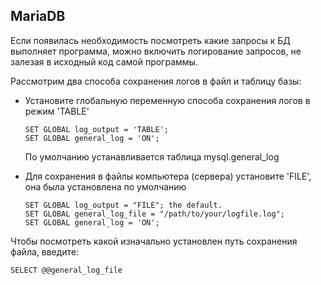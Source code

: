## MariaDB

Если появилась необходимость посмотреть какие запросы к БД выполняет программа, можно включить логирование запросов, не залезая в исходный код самой программы.

Рассмотрим два способа сохранения логов в файл и таблицу базы:
- Установите глобальную переменную способа сохранения логов в режим 'TABLE'
  
  ```shell
  SET GLOBAL log_output = 'TABLE';
  SET GLOBAL general_log = 'ON';
  ```
  По умолчанию устанавливается таблица mysql.general_log
- Для сохранения в файлы компьютера (сервера) установите 'FILE', она была установлена по умолчанию

  ```shell
  SET GLOBAL log_output = "FILE"; the default.
  SET GLOBAL general_log_file = "/path/to/your/logfile.log";
  SET GLOBAL general_log = 'ON';
  ```

Чтобы посмотреть какой изначально установлен путь сохранения файла, введите:
```shell
SELECT @@general_log_file
```
